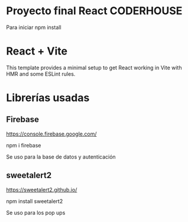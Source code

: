 # Proyecto final React CODERHOUSE
Para iniciar
npm install

# React + Vite

This template provides a minimal setup to get React working in Vite with HMR and some ESLint rules.

# Librerías usadas

## Firebase
https://console.firebase.google.com/

npm i firebase

Se uso para la base de datos y autenticación

## sweetalert2
https://sweetalert2.github.io/

npm install sweetalert2

Se uso para los pop ups


